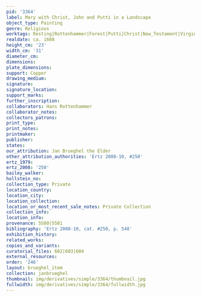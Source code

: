 ```yaml
---
pid: '3364'
label: Mary with Christ, John and Putti in a Landscape
object_type: Painting
genre: Religious
worktags: Resting|Rottenhammer|Forest|Putti|Christ|New_Testament|Virgin_Mary
realdate: ca. 1608
height_cm: '23'
width_cm: '31'
diameter_cm:
dimensions:
plate_dimensions:
support: Copper
drawing_medium:
signature:
signature_location:
support_marks:
further_inscription:
collaborators: Hans Rottenhammer
collaborator_notes:
collectors_patrons:
print_type:
print_notes:
printmaker:
publisher:
states:
our_attribution: Jan Brueghel the Elder
other_attribution_authorities: 'Ertz 2008-10, #250'
ertz_1979:
ertz_2008: '250'
bailey_walker:
hollstein_no:
collection_type: Private
location_country:
location_city:
location_collection:
location_or_most_recent_sale_notes: Private Collection
collection_info:
location_info:
provenance: 5580|5581
bibliography: 'Ertz 2008-10, cat. #250, p. 548'
exhibition_history:
related_works:
copies_and_variants:
curatorial_files: 602|603|604
external_resources:
order: '246'
layout: brueghel_item
collection: janbrueghel
thumbnail: img/derivatives/simple/3364/thumbnail.jpg
fullwidth: img/derivatives/simple/3364/fullwidth.jpg
---
```

